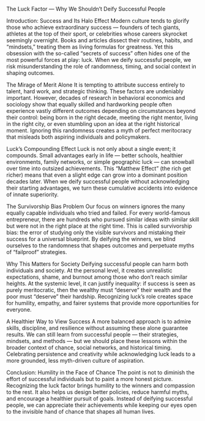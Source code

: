 The Luck Factor — Why We Shouldn’t Deify Successful People

Introduction: Success and Its Halo Effect
Modern culture tends to glorify those who achieve extraordinary success — founders of tech giants, athletes at the top of their sport, or celebrities whose careers skyrocket seemingly overnight. Books and articles dissect their routines, habits, and “mindsets,” treating them as living formulas for greatness. Yet this obsession with the so-called “secrets of success” often hides one of the most powerful forces at play: luck. When we deify successful people, we risk misunderstanding the role of randomness, timing, and social context in shaping outcomes.

The Mirage of Merit Alone
It is tempting to attribute success entirely to talent, hard work, and strategic thinking. These factors are undeniably important. However, decades of research in behavioral economics and sociology show that equally skilled and hardworking people often experience vastly different outcomes depending on circumstances beyond their control: being born in the right decade, meeting the right mentor, living in the right city, or even stumbling upon an idea at the right historical moment. Ignoring this randomness creates a myth of perfect meritocracy that misleads both aspiring individuals and policymakers.

Luck’s Compounding Effect
Luck is not only about a single event; it compounds. Small advantages early in life — better schools, healthier environments, family networks, or simple geographic luck — can snowball over time into outsized achievements. This “Matthew Effect” (the rich get richer) means that even a slight edge can grow into a dominant position decades later. When we deify successful people without acknowledging their starting advantages, we turn these cumulative accidents into evidence of innate superiority.

The Survivorship Bias Problem
Our focus on winners ignores the many equally capable individuals who tried and failed. For every world-famous entrepreneur, there are hundreds who pursued similar ideas with similar skill but were not in the right place at the right time. This is called survivorship bias: the error of studying only the visible survivors and mistaking their success for a universal blueprint. By deifying the winners, we blind ourselves to the randomness that shapes outcomes and perpetuate myths of “failproof” strategies.

Why This Matters for Society
Deifying successful people can harm both individuals and society. At the personal level, it creates unrealistic expectations, shame, and burnout among those who don’t reach similar heights. At the systemic level, it can justify inequality: if success is seen as purely meritocratic, then the wealthy must “deserve” their wealth and the poor must “deserve” their hardship. Recognizing luck’s role creates space for humility, empathy, and fairer systems that provide more opportunities for everyone.

A Healthier Way to View Success
A more balanced approach is to admire skills, discipline, and resilience without assuming these alone guarantee results. We can still learn from successful people — their strategies, mindsets, and methods — but we should place these lessons within the broader context of chance, social networks, and historical timing. Celebrating persistence and creativity while acknowledging luck leads to a more grounded, less myth-driven culture of aspiration.

Conclusion: Humility in the Face of Chance
The point is not to diminish the effort of successful individuals but to paint a more honest picture. Recognizing the luck factor brings humility to the winners and compassion to the rest. It also helps us design better policies, reduce harmful myths, and encourage a healthier pursuit of goals. Instead of deifying successful people, we can appreciate their achievements while keeping our eyes open to the invisible hand of chance that shapes all human lives.